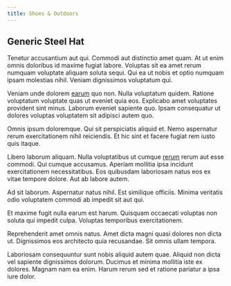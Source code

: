 ```yaml
---
title: Shoes & Outdoors
---
```


## Generic Steel Hat

Tenetur accusantium aut qui. Commodi aut distinctio amet quam. At ut enim omnis doloribus id maxime fugiat labore. Voluptas sit ea amet rerum numquam voluptate aliquam soluta sequi. Qui ea ut nobis et optio numquam ipsam molestias nihil. Veniam dignissimos voluptatum qui.

Veniam unde dolorem [earum](/dolore/odio/benchmark_invoice_eyeballs.md) quo non. Nulla voluptatum quidem. Ratione voluptatum voluptate quas ut eveniet quia eos. Explicabo amet voluptates provident sint minus. Laborum eveniet sapiente quo. Ipsam consequatur ut dolores voluptas voluptatem sit adipisci autem quo.

Omnis ipsum doloremque. Qui sit perspiciatis aliquid et. Nemo aspernatur rerum exercitationem nihil reiciendis. Et hic sint et facere fugiat rem iusto quis itaque.

Libero laborum aliquam. Nulla voluptatibus ut cumque [rerum](/earum/quo/dolorem/assurance_blue_archive.md) rerum aut esse commodi. Qui cumque accusamus. Aperiam mollitia ipsa incidunt exercitationem necessitatibus. Eos quibusdam laboriosam natus eos ex vitae tempore dolore. Aut ab labore autem.

Ad sit laborum. Aspernatur natus nihil. Est similique officiis. Minima veritatis odio voluptatem commodi ab impedit sit aut qui.

Et maxime fugit nulla earum est harum. Quisquam occaecati voluptas non soluta qui impedit culpa. Voluptas temporibus exercitationem.

Reprehenderit amet omnis natus. Amet dicta magni quasi dolores non dicta ut. Dignissimos eos architecto quia recusandae. Sit omnis ullam tempora.

Laboriosam consequuntur sunt nobis aliquid autem quae. Aliquid non dicta vel sapiente dignissimos dolorum. Ducimus et minima mollitia iste ex dolores. Magnam nam ea enim. Harum rerum sed et ratione pariatur a ipsa iure dolor.
